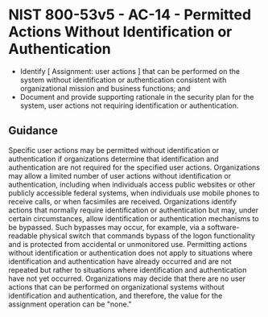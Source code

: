# NIST 800-53v5 - AC-14 - Permitted Actions Without Identification or Authentication
- Identify \[ Assignment: user actions \] that can be performed on the system without identification or authentication consistent with organizational mission and business functions; and
- Document and provide supporting rationale in the security plan for the system, user actions not requiring identification or authentication.
## Guidance
Specific user actions may be permitted without identification or authentication if organizations determine that identification and authentication are not required for the specified user actions. Organizations may allow a limited number of user actions without identification or authentication, including when individuals access public websites or other publicly accessible federal systems, when individuals use mobile phones to receive calls, or when facsimiles are received. Organizations identify actions that normally require identification or authentication but may, under certain circumstances, allow identification or authentication mechanisms to be bypassed. Such bypasses may occur, for example, via a software-readable physical switch that commands bypass of the logon functionality and is protected from accidental or unmonitored use. Permitting actions without identification or authentication does not apply to situations where identification and authentication have already occurred and are not repeated but rather to situations where identification and authentication have not yet occurred. Organizations may decide that there are no user actions that can be performed on organizational systems without identification and authentication, and therefore, the value for the assignment operation can be "none." 